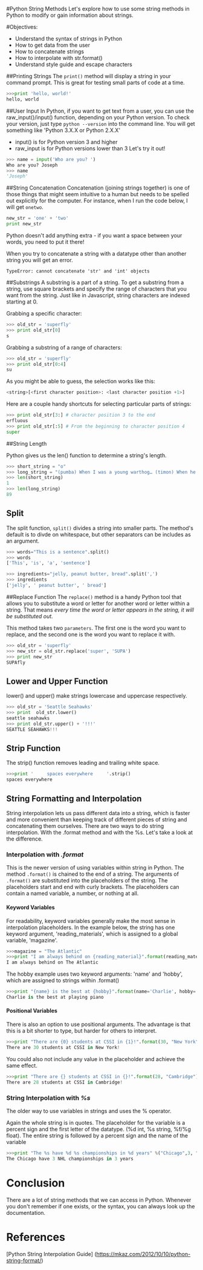 
#Python String Methods
Let's explore how to use some string methods in Python to modify or gain information about strings.

#Objectives:
+ Understand the syntax of strings in Python
+ How to get data from the user
+ How to concatenate strings
+ How to interpolate with str.format()
+ Understand style guide and escape characters


##Printing Strings
The `print()` method will display a string in your command prompt. This is great for testing small parts of code at a time.

```python
>>>print 'hello, world!'
hello, world
```

##User Input
In Python, if you want to get text from a user, you can use the raw_input()/input() function, depending on your Python version.
To check your version, just type `python --version` into the command line. You will get something like 'Python 3.X.X or Python 2.X.X'
* input() is for Python version 3 and higher
* raw_input is for Python versions lower than 3
Let's try it out!
```python
>>> name = input('Who are you? ')
Who are you? Joseph
>>> name
'Joseph'
```


##String Concatenation
Concatenation (joining strings together) is one of those things that might seem intuitive to a human but needs to be spelled out explicitly for the computer. For instance, when I run the code below, I will get `onetwo`.

```python
new_str = 'one' + 'two'
print new_str
```
Python doesn't add anything extra - if you want a space between your words, you need to put it there!

When you try to concatenate a string with a datatype other than another string you will get an error.
```
TypeError: cannot concatenate 'str' and 'int' objects
```


##Substrings
A substring is a part of a string.  To get a substring from a string, use square brackets and specify the range of characters that you want from the string. Just like in Javascript, string characters are indexed starting at 0.

Grabbing a specific character:
```python
>>> old_str = 'superfly'
>>> print old_str[0]
s
```

Grabbing a substring of a range of characters:
```python
>>> old_str = 'superfly'
>>> print old_str[0:4]
su
```
As you might be able to guess, the selection works like this:
```python
<string>[<first character position>: <last character position +1>]
```
Here are a couple handy shortcuts for selecting particular parts of strings:
```python
>>> print old_str[3:] # character position 3 to the end
erfluous
>>> print old_str[:5] # From the beginning to character position 4
super
```
##String Length

Python gives us the len() function to determine a string's length.
```python
>>> short_string = "o"
>>> long_string = "(pumba) When I was a young warthog… (timon) When he was a young waaarthoooooooooooooog!"
>>> len(short_string)
1
>>> len(long_string)
89
```
## Split
The split function, `split()` divides a string into smaller parts. The method's default is to divde on whitespace, but other separators can be includes as an argument. 
```python
>>> words="This is a sentence".split()
>>> words
['This', 'is', 'a', 'sentence']

>>> ingredients="jelly, peanut butter, bread".split(',')
>>> ingredients
['jelly', ' peanut butter', ' bread']
```

##Replace Function
The `replace()` method is a handy Python tool that allows you to substitute a word or letter for another word or letter within a string. That means *every time the word or letter appears in the string, it will be substituted out.* 

This method takes two `parameters`. The first one is the word you want to replace, and the second one is the word you want to replace it with.


```python
>>> old_str = 'superfly'
>>> new_str = old_str.replace('super', 'SUPA')
>>> print new_str
SUPAfly
```

## Lower and Upper Function
lower() and upper() make strings lowercase and uppercase respectively.
```python
>>> old_str = 'Seattle Seahawks'
>>> print  old_str.lower()
seattle seahawks
>>> print old_str.upper() + '!!!'
SEATTLE SEAHAWKS!!!
```

## Strip Function
The strip() function removes leading and trailing white space.
```python
>>>print '     spaces everywhere     '.strip()
spaces everywhere
```

## String Formatting and Interpolation
String interpolation lets us pass different data into a string, which is faster and more convenient than keeping track of different pieces of string and concatenating them ourselves. There are two ways to do string interpolation. With the .format method and with the %s. Let's take a look at the difference.

### Interpolation with ***.format***
This is the newer version of using variables within string in Python. The method `.format()` is chained to the end of a string. The arguments of `.format()` are substituted into the placeholders of the string. The placeholders start and end with curly brackets. The placeholders can contain a named variable, a number, or nothing at all.

#### Keyword Variables
For readability, keyword variables generally make the most sense in interpolation placeholders. In the example below, the string has one keyword argument, 'reading_materials', which is assigned to a global variable, 'magazine'.
```python
>>>magazine = "The Atlantic"
>>>print "I am always behind on {reading_material}".format(reading_material=magazine)
I am always behind on The Atlantic
```
The hobby example uses two keyword arguments: 'name' and 'hobby', which are assigned to strings within .format()
```python
>>>print "{name} is the best at {hobby}".format(name='Charlie', hobby='playing piano')
Charlie is the best at playing piano
```
#### Positional Variables
There is also an option to use positional arguments. The advantage is that this is  a bit shorter to type, but harder for others to interpret.
```python
>>>print "There are {0} students at CSSI in {1}!".format(30, "New York")
There are 30 students at CSSI in New York!
```

You could also not include any value in the placeholder and achieve the same effect.
```python
>>>print "There are {} students at CSSI in {}!".format(28, "Cambridge")
There are 28 students at CSSI in Cambridge!
```

### String Interpolation with ***%s***
The older way to use variables in strings and uses the % operator.

Again the whole string is in quotes. The placeholder for the variable is a percent sign and the first letter of the datatype. (%d int, %s string, %f/%g float). The entire string is followed by a percent sign and the name of the variable

```python
>>>print "The %s have %d %s championships in %d years" %("Chicago",3, "NHL", 3)
The Chicago have 3 NHL championships in 3 years
```

# Conclusion
There are a lot of string methods that we can access in Python. Whenever you don't remember if one exists, or the syntax, you can always look up the documentation.

# References
[Python String Interpolation Guide] (https://mkaz.com/2012/10/10/python-string-format/)
